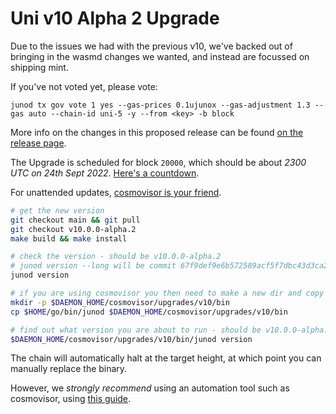 # Uni v10 Alpha 2 Upgrade

Due to the issues we had with the previous v10, we've backed out of bringing in the wasmd changes we wanted, and instead are focussed on shipping mint.

If you've not voted yet, please vote:

    junod tx gov vote 1 yes --gas-prices 0.1ujunox --gas-adjustment 1.3 --gas auto --chain-id uni-5 -y --from <key> -b block

More info on the changes in this proposed release can be found [on the release page](https://github.com/CosmosContracts/juno/releases/tag/v10.0.0-alpha.2).

The Upgrade is scheduled for block `20000`, which should be about _2300 UTC on 24th Sept 2022_. [Here's a countdown](https://testnet.mintscan.io/juno-testnet/blocks/20000).

For unattended updates, [cosmovisor is your friend](https://docs.junochain.com/validators/setting-up-cosmovisor).

```bash
# get the new version
git checkout main && git pull
git checkout v10.0.0-alpha.2
make build && make install

# check the version - should be v10.0.0-alpha.2
# junod version --long will be commit 67f9def9e6b572589acf5f7dbc43d3ca2f55e85c
junod version

# if you are using cosmovisor you then need to make a new dir and copy this new binary
mkdir -p $DAEMON_HOME/cosmovisor/upgrades/v10/bin
cp $HOME/go/bin/junod $DAEMON_HOME/cosmovisor/upgrades/v10/bin

# find out what version you are about to run - should be v10.0.0-alpha.2
$DAEMON_HOME/cosmovisor/upgrades/v10/bin/junod version
```

The chain will automatically halt at the target height, at which point you can manually replace the binary.

However, we _strongly recommend_ using an automation tool such as cosmovisor, using [this guide](https://docs.junochain.com/validators/setting-up-cosmovisor).
